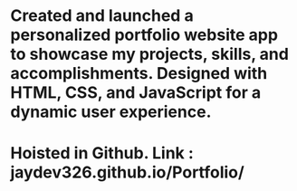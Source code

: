 # Created and launched a personalized portfolio website app to showcase my projects, skills, and accomplishments. Designed with HTML, CSS, and JavaScript for a dynamic user experience.

# Hoisted in Github. Link : jaydev326.github.io/Portfolio/
